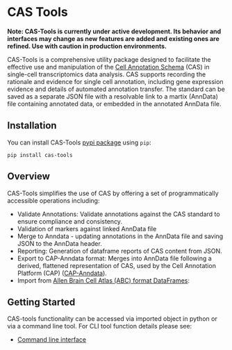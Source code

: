 # CAS Tools

**Note: CAS-Tools is currently under active development. Its behavior and interfaces may change as new features are added and existing ones are refined. Use with caution in production environments.**

CAS-Tools is a comprehensive utility package designed to facilitate the effective use and manipulation of the [Cell Annotation Schema](https://github.com/cellannotation/cell-annotation-schema) (CAS) in single-cell transcriptomics data analysis.  CAS supports recording the rationale and evidence for single cell annotation, including gene expression evidence and details of automated annotation transfer. The standard can be saved as a separate JSON file with a resolvable link to a martix (AnnData) file containing annotated data, or embedded in the annotated AnnData file. 

## Installation

You can install CAS-Tools [pypi package](https://pypi.org/project/cas-tools/) using `pip`:

```commandline
pip install cas-tools
```

## Overview

CAS-Tools simplifies the use of CAS by offering a set of programmatically accessible operations including:

- Validate Annotations: Validate annotations against the CAS standard to ensure compliance and consistency.
- Validation of markers against linked AnnData file
- Merge to Anndata - updating annotations in the AnnData file and saving JSON to the AnnData header.
- Reporting: Generation of dataframe reports of CAS content from JSON.
- Export to CAP-Anndata format: Merges into AnnData file following a derived, flattened representation of CAS, used by the Cell Annotation Platform (CAP) ([CAP-Anndata](https://github.com/cellannotation/cell-annotation-schema/blob/main/docs/cap_anndata_schema.md)). 
- Import from [Allen Brain Cell Atlas (ABC) format DataFrames](https://github.com/AllenInstitute/abc_atlas_access): 

## Getting Started

CAS-tools functionality can be accessed via imported object in python or via a command line tool. For CLI tool function details please see:

- [Command line interface](docs/cli.md)

